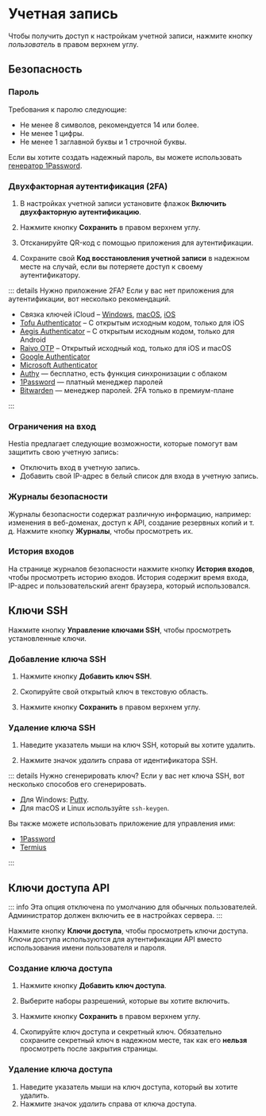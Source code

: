# Учетная запись

Чтобы получить доступ к настройкам учетной записи, нажмите кнопку <i class="fas fa-lg fa-fw fa-user-circle"><span class="visually-hidden">пользователь</span></i> в правом верхнем углу.

## Безопасность

### Пароль

Требования к паролю следующие:

- Не менее 8 символов, рекомендуется 14 или более.
- Не менее 1 цифры.
- Не менее 1 заглавной буквы и 1 строчной буквы.

Если вы хотите создать надежный пароль, вы можете использовать [генератор 1Password](https://1password.com/password-generator/).

### Двухфакторная аутентификация (2FA)

1. В настройках учетной записи установите флажок **Включить двухфакторную аутентификацию**.
2. Нажмите кнопку **<i class="fas fa-fw fa-save"></i> Сохранить** в правом верхнем углу.

3. Отсканируйте QR-код с помощью приложения для аутентификации.
4. Сохраните свой **Код восстановления учетной записи** в надежном месте на случай, если вы потеряете доступ к своему аутентификатору.

::: details Нужно приложение 2FA?
Если у вас нет приложения для аутентификации, вот несколько рекомендаций.

- Связка ключей iCloud – [Windows](https://9to5mac.com/2022/07/25/icloud-passwords-windows-2fa-code/), [macOS](https://9to5mac.com/2021/11/16/use-safari-password-manager-and-2fa-autofill/), [iOS](https://9to5mac.com/2022/03/07/use-ios-15-2fa-code-generator-plus-autofill-iphone/)
- [Tofu Authenticator](https://www.tofuauth.com/) – С открытым исходным кодом, только для iOS
- [Aegis Authenticator](https://getaegis.app/) – С открытым исходным кодом, только для Android
- [Raivo OTP](https://github.com/raivo-otp/) – Открытый исходный код, только для iOS и macOS
- [Google Authenticator](https://googleauthenticator.net/)
- [Microsoft Authenticator](https://www.microsoft.com/en-ca/security/mobile-authenticator-app)
- [Authy](https://authy.com/) — бесплатно, есть функция синхронизации с облаком
- [1Password](https://1password.com/) — платный менеджер паролей
- [Bitwarden](https://bitwarden.com/) — менеджер паролей. 2FA только в премиум-плане

:::

### Ограничения на вход

Hestia предлагает следующие возможности, которые помогут вам защитить свою учетную запись:

- Отключить вход в учетную запись.
- Добавить свой IP-адрес в белый список для входа в учетную запись.

### Журналы безопасности

Журналы безопасности содержат различную информацию, например: изменения в веб-доменах, доступ к API, создание резервных копий и т. д. Нажмите кнопку **<i class="fas fa-fw fa-history"></i> Журналы**, чтобы просмотреть их.

### История входов

На странице журналов безопасности нажмите кнопку **<i class="fas fa-fw fa-binoculars"></i> История входов**, чтобы просмотреть историю входов. История содержит время входа, IP-адрес и пользовательский агент браузера, который использовался.

## Ключи SSH

Нажмите кнопку **<i class="fas fa-fw fa-key"></i> Управление ключами SSH**, чтобы просмотреть установленные ключи.

### Добавление ключа SSH

1. Нажмите кнопку **<i class="fas fa-fw fa-plus-circle"></i> Добавить ключ SSH**.

2. Скопируйте свой открытый ключ в текстовую область.
3. Нажмите кнопку **<i class="fas fa-fw fa-save"></i> Сохранить** в правом верхнем углу.

### Удаление ключа SSH

1. Наведите указатель мыши на ключ SSH, который вы хотите удалить.

2. Нажмите значок <i class="fas fa-fw fa-trash"><span class="visually-hidden">удалить</span></i> справа от идентификатора SSH.

::: details Нужно сгенерировать ключ?
Если у вас нет ключа SSH, вот несколько способов его сгенерировать.

- Для Windows: [Putty](https://www.ssh.com/academy/ssh/putty/windows/puttygen#running-puttygen).
- Для macOS и Linux используйте `ssh-keygen`.

Вы также можете использовать приложение для управления ими:

- [1Password](https://developer.1password.com/docs/ssh/manage-keys/)
- [Termius](https://www.termius.com/)

:::

## Ключи доступа API

::: info
Эта опция отключена по умолчанию для обычных пользователей. Администратор должен включить ее в настройках сервера.
:::

Нажмите кнопку **<i class="fas fa-fw fa-key"></i> Ключи доступа**, чтобы просмотреть ключи доступа. Ключи доступа используются для аутентификации API вместо использования имени пользователя и пароля.

### Создание ключа доступа

1. Нажмите кнопку **<i class="fas fa-fw fa-plus-circle"></i> Добавить ключ доступа**.

2. Выберите наборы разрешений, которые вы хотите включить.
3. Нажмите кнопку **<i class="fas fa-fw fa-save"></i> Сохранить** в правом верхнем углу.

4. Скопируйте ключ доступа и секретный ключ. Обязательно сохраните секретный ключ в надежном месте, так как его **нельзя** просмотреть после закрытия страницы.

### Удаление ключа доступа

1. Наведите указатель мыши на ключ доступа, который вы хотите удалить.
2. Нажмите значок <i class="fas fa-fw fa-trash"><span class="visually-hidden">удалить</span></i> справа от ключа доступа.